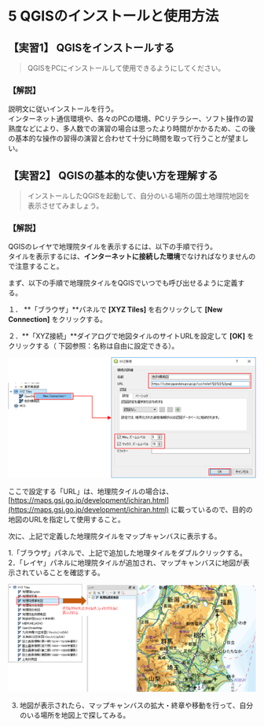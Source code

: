 # 5 QGISのインストールと使用方法  

## 【実習1】 QGISをインストールする

> QGISをPCにインストールして使用できるようにしてください。  


### 【解説】  

説明文に従いインストールを行う。  
インターネット通信環境や、各々のPCの環境、PCリテラシー、ソフト操作の習熟度などにより、多人数での演習の場合は思ったより時間がかかるため、この後の基本的な操作の習得の演習と合わせて十分に時間を取って行うことが望ましい。  

## 【実習2】 QGISの基本的な使い方を理解する  

> インストールしたQGISを起動して、自分のいる場所の国土地理院地図を表示させてみましょう。


### 【解説】  

QGISのレイヤで地理院タイルを表示するには、以下の手順で行う。  
タイルを表示するには、**インターネットに接続した環境**でなければなりませんので注意すること。

まず、以下の手順で地理院タイルをQGISでいつでも呼び出せるように定義する。

１． **「ブラウザ」**パネルで **[XYZ Tiles]** を右クリックして **[New Connection]** をクリックする。  

２．**「XYZ接続」**ダイアログで地図タイルのサイトURLを設定して **[OK]** をクリックする（ 下図参照：名称は自由に設定できる）。
  
![XYZタイルの表示](./img/task_05_2_1.png)  

ここで設定する「URL」は、地理院タイルの場合は、  
[https://maps.gsi.go.jp/development/ichiran.html](https://maps.gsi.go.jp/development/ichiran.html) に載っているので、目的の地図のURLを指定して使用すること。


次に、上記で定義した地理院タイルをマップキャンバスに表示する。  

1.「ブラウザ」パネルで、上記で追加した地理タイルをダブルクリックする。   
2．「レイヤ」パネルに地理院タイルが追加され、マップキャンバスに地図が表示されていることを確認する。
  
![XYZタイルの表示](./img/task_05_2_2.png)   

3. 地図が表示されたら、マップキャンバスの拡大・終章や移動を行って、自分のいる場所を地図上で探してみる。